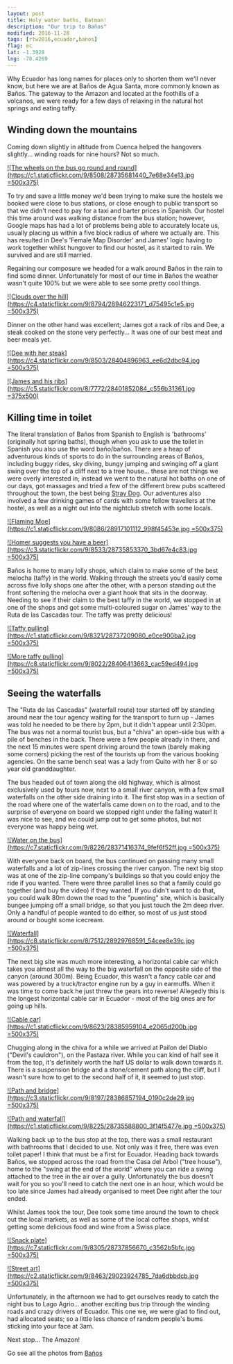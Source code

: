 ```yaml
---
layout: post
title: Holy water baths, Batman!
description: "Our trip to Baños"
modified: 2016-11-28
tags: [rtw2016,ecuador,banos]
flag: ec
lat: -1.3928
lng: -78.4269
---
```



Why Ecuador has long names for places only to shorten them we'll never know, but here we are at Baños de Agua Santa, more commonly known as Baños. The gateway to the Amazon and located at the foothills of a volcanos, we were ready for a few days of relaxing in the natural hot springs and eating taffy.

Winding down the mountains
--------------------------
Coming down slightly in altitude from Cuenca helped the hangovers slightly... winding roads for nine hours? Not so much.

[![The wheels on the bus go round and round](https://c1.staticflickr.com/9/8508/28735681440_7e68e34e13.jpg =500x375)](https://www.flickr.com/photos/140698305@N05/28735681440/in/album-72157672363426516/)


To try and save a little money we'd been trying to make sure the hostels we booked were close to bus stations, or close enough to public transport so that we didn't need to pay for a taxi and barter prices in Spanish. Our hostel this time around was walking distance from the bus station; however, Google maps has had a lot of problems being able to accurately locate us, usually placing us within a five block radius of where we actually are. This has resulted in Dee's 'Female Map Disorder' and James' logic having to work together whilst hungover to find our hostel, as it started to rain. We survived and are still married.

Regaining our composure we headed for a walk around Baños in the rain to find some dinner. Unfortunately for most of our time in Baños the weather wasn't quite 100% but we were able to see some pretty cool things.

[![Clouds over the hill](https://c4.staticflickr.com/9/8794/28946223171_d75495c1e5.jpg =500x375)](https://www.flickr.com/photos/140698305@N05/28946223171/in/album-72157672363426516/)

Dinner on the other hand was excellent; James got a rack of ribs and Dee, a steak cooked on the stone very perfectly... It was one of our best meat and beer meals yet.

[![Dee with her steak](https://c4.staticflickr.com/9/8503/28404896963_ee6d2dbc94.jpg =500x375)](https://www.flickr.com/photos/140698305@N05/28404896963/in/album-72157672363426516/)

[![James and his ribs](https://c5.staticflickr.com/8/7772/28401852084_c556b31361.jpg =375x500)](https://www.flickr.com/photos/140698305@N05/28401852084/in/album-72157672363426516/)


Killing time in toilet
----------------------
The literal translation of Baños from Spanish to English is 'bathrooms' (originally hot spring baths), though when you ask to use the toilet in Spanish you also use the word baño/baños. There are a heap of adventurous kinds of sports to do in the surrounding areas of Baños, including buggy rides, sky diving, bungy jumping and swinging off a giant swing over the top of a cliff next to a tree house... these are not things we were overly interested in; instead we went to the natural hot baths on one of our days, got massages and tried a few of the different brew pubs scattered throughout the town, the best being [Stray Dog](https://www.facebook.com/pages/Stray-Dog-Brew-Pub/242451592503275). Our adventures also involved a few drinking games of cards with some fellow travellers at the hostel, as well as a night out into the nightclub stretch with some locals.

[![Flaming Moe](https://c1.staticflickr.com/9/8086/28917101112_998f45453e.jpg =500x375)](https://www.flickr.com/photos/140698305@N05/28917101112/in/album-72157672363426516/)

[![Homer suggests you have a beer](https://c3.staticflickr.com/9/8533/28735853370_3bd67e4c83.jpg =500x375)](https://www.flickr.com/photos/140698305@N05/28735853370/in/album-72157672363426516/)


Baños is home to many lolly shops, which claim to make some of the best melocha (taffy) in the world. Walking through the streets you'd easily come across five lolly shops one after the other, with a person standing out the front softening the melocha over a giant hook that sits in the doorway. Needing to see if their claim to the best taffy in the world, we stopped in at one of the shops and got some multi-coloured sugar on James' way to the Ruta de las Cascadas tour. The taffy was pretty delicious!

[![Taffy pulling](https://c1.staticflickr.com/9/8321/28737209080_e0ce900ba2.jpg =500x375)](https://www.flickr.com/photos/140698305@N05/28737209080/in/album-72157672363426516/)

[![More taffy pulling](https://c8.staticflickr.com/9/8022/28406413663_cac59ed494.jpg =500x375)](https://www.flickr.com/photos/140698305@N05/28406413663/in/album-72157672363426516/)

Seeing the waterfalls
---------------------
The "Ruta de las Cascadas" (waterfall route) tour started off by standing around near the tour agency waiting for the transport to turn up - James was told he needed to be there by 2pm, but it didn't appear until 2:30pm. The bus was not a normal tourist bus, but a "chiva" an open-side bus with a pile of benches in the back. There were a few people already in there, and the next 15 minutes were spent driving around the town (barely making some corners) picking the rest of the tourists up from the various booking agencies. On the same bench seat was a lady from Quito with her 8 or so year old granddaughter.

The bus headed out of town along the old highway, which is almost exclusively used by tours now, next to a small river canyon, with a few small waterfalls on the other side draining into it. The first stop was in a section of the road where one of the waterfalls came down on to the road, and to the surprise of everyone on board we stopped right under the falling water! It was nice to see, and we could jump out to get some photos, but not everyone was happy being wet.

[![Water on the bus](https://c7.staticflickr.com/9/8226/28371416374_9fef6f52ff.jpg =500x375)](https://www.flickr.com/photos/140698305@N05/28371416374/in/album-72157672363426516/)

With everyone back on board, the bus continued on passing many small waterfalls and a lot of zip-lines crossing the river canyon. The next big stop was at one of the zip-line company's buildings so that you could enjoy the ride if you wanted. There were three parallel lines so that a family could go together (and buy the video) if they wanted. If you didn't want to do that, you could walk 80m down the road to the "puenting" site, which is basically bungee jumping off a small bridge, so that you just touch the 2m deep river. Only a handful of people wanted to do either, so most of us just stood around or bought some icecream.

[![Waterfall](https://c8.staticflickr.com/8/7512/28929768591_54cee8e39c.jpg =500x375)](https://www.flickr.com/photos/140698305@N05/28385959104/in/album-72157672363426516/)

The next big site was much more interesting, a horizontal cable car which takes you almost all the way to the big waterfall on the opposite side of the canyon (around 300m). Being Ecuador, this wasn't a fancy cable car and was powered by a truck/tractor engine run by a guy in earmuffs. When it was time to come back he just threw the gears into reverse! Allegedly this is the longest horizontal cable car in Ecuador - most of the big ones are for going up hills.

[![Cable car](https://c1.staticflickr.com/9/8623/28385959104_e2065d200b.jpg =500x375)](https://www.flickr.com/photos/140698305@N05/28385959104/in/album-72157672363426516/)

Chugging along in the chiva for a while we arrived at Pailon del Diablo ("Devil's cauldron"), on the Pastaza river. While you can kind of half see it from the top, it's definitely worth the half US dollar to walk down towards it. There is a suspension bridge and a stone/cement path along the cliff, but I wasn't sure how to get to the second half of it, it seemed to just stop.

[![Path and bridge](https://c3.staticflickr.com/9/8197/28386857194_0190c2de29.jpg =500x375)](https://www.flickr.com/photos/140698305@N05/28386857194/in/album-72157672363426516/)

[![Path and waterfall](https://c1.staticflickr.com/9/8225/28735588800_3f14f5477e.jpg =500x375)](https://www.flickr.com/photos/140698305@N05/28735588800/in/album-72157672363426516/)


Walking back up to the bus stop at the top, there was a small restaurant with bathrooms that I decided to use. Not only was it free, there was even toilet paper! I think that must be a first for Ecuador. Heading back towards Baños, we stopped across the road from the Casa del Arbol ("tree house"), home to the "swing at the end of the world" where you can ride a swing attached to the tree in the air over a gully. Unfortunately the bus doesn't wait for you so you'll need to catch the next one in an hour, which would be too late since James had already organised to meet Dee right after the tour ended.

Whilst James took the tour, Dee took some time around the town to check out the local markets, as well as some of the local coffee shops, whilst getting some delicious food and wine from a Swiss place.

[![Snack plate](https://c7.staticflickr.com/9/8305/28737856670_c3562b5bfc.jpg =500x375)](https://www.flickr.com/photos/140698305@N05/28737856670/in/album-72157672363426516/)

[![Street art](https://c2.staticflickr.com/9/8463/29023924785_7da6dbbdcb.jpg =500x375)](https://www.flickr.com/photos/140698305@N05/29023924785/in/album-72157672363426516/)


Unfortunately, in the afternoon we had to get ourselves ready to catch the night bus to Lago Agrio... another exciting bus trip through the winding roads and crazy drivers of Ecuador. This one we, we were glad to find out, had allocated seats; so a little less chance of random people's bums sticking into your face at 3am.

Next stop... The Amazon!



Go see all the photos from [Baños](https://www.flickr.com/photos/140698305@N05/albums/72157672363426516)
